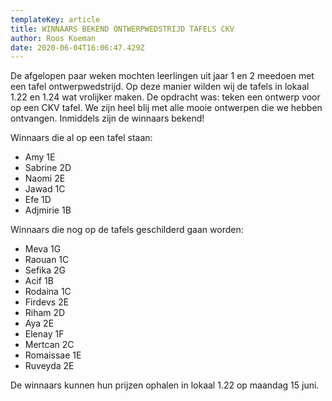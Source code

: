 ```yaml
---
templateKey: article
title: WINNAARS BEKEND ONTWERPWEDSTRIJD TAFELS CKV
author: Roos Koeman
date: 2020-06-04T16:06:47.429Z
---
```

De afgelopen paar weken mochten leerlingen uit jaar 1 en 2 meedoen met een tafel ontwerpwedstrijd. Op deze manier wilden wij de tafels in lokaal 1.22 en 1.24 wat vrolijker maken. De opdracht was: teken een ontwerp voor op een CKV tafel. We zijn heel blij met alle mooie ontwerpen die we hebben ontvangen. Inmiddels zijn de winnaars bekend!



Winnaars die al op een tafel staan:

* Amy 1E
* Sabrine 2D
* Naomi 2E
* Jawad 1C
* Efe 1D
* Adjmirie 1B



Winnaars die nog op de tafels geschilderd gaan worden:

* Meva 1G
* Raouan 1C
* Sefika 2G
* Acif 1B
* Rodaina 1C
* Firdevs 2E
* Riham 2D
* Aya 2E
* Elenay 1F
* Mertcan 2C
* Romaissae 1E
* Ruveyda 2E



De winnaars kunnen hun prijzen ophalen in lokaal 1.22 op maandag 15 juni.
